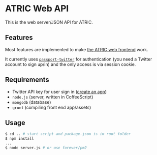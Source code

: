 # ATRIC Web API

This is the web server/JSON API for ATRIC.

## Features

Most features are implemented to make [the ATRIC web frontend][client] work.

It currently uses [`passport-twitter`][passport] for authentication (you need a Twitter
account to sign up/in) and the only access is via session cookie.

[client]: ../client/
[passport]: https://npmjs.org/package/passport-twitter

## Requirements

* Twitter API key for user sign in ([create an app][twitter-dev])
* `node.js` (server, written in CoffeeScript)
* `mongodb` (database)
* `grunt` (compiling front end app/assets)

[twitter-dev]: https://dev.twitter.com/apps

## Usage

```sh
$ cd .. # start script and package.json is in root folder
$ npm install
...
$ node server.js # or use forever/pm2
```


